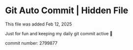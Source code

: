 # Git Auto Commit | Hidden File

This file was added Feb 12, 2025

Just for fun and keeping my daily git commit active 🤪

commit number: 2799877
